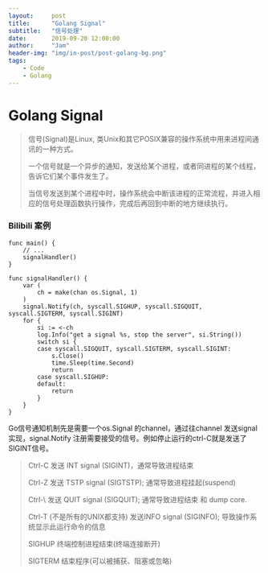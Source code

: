 ```yaml
---
layout:     post
title:      "Golang Signal"
subtitle:   "信号处理"
date:       2019-09-20 12:00:00
author:     "Jam"
header-img: "img/in-post/post-golang-bg.png"
tags:
    - Code
    - Golang
---
```


# Golang Signal

> 信号(Signal)是Linux, 类Unix和其它POSIX兼容的操作系统中用来进程间通讯的一种方式。
> 
> 一个信号就是一个异步的通知，发送给某个进程，或者同进程的某个线程，告诉它们某个事件发生了。
>
> 当信号发送到某个进程中时，操作系统会中断该进程的正常流程，并进入相应的信号处理函数执行操作，完成后再回到中断的地方继续执行。

### Bilibili 案例

```
func main() {
    // ... 
    signalHandler()
}

func signalHandler() {
	var (
		ch = make(chan os.Signal, 1)
	)
	signal.Notify(ch, syscall.SIGHUP, syscall.SIGQUIT, syscall.SIGTERM, syscall.SIGINT)
	for {
		si := <-ch
		log.Info("get a signal %s, stop the server", si.String())
		switch si {
		case syscall.SIGQUIT, syscall.SIGTERM, syscall.SIGINT:
			s.Close()
			time.Sleep(time.Second)
			return
		case syscall.SIGHUP:
		default:
			return
		}
	}
}
```

Go信号通知机制先是需要一个os.Signal 的channel，通过往channel 发送signal实现，signal.Notify 注册需要接受的信号。例如停止运行的ctrl-C就是发送了SIGINT信号。

> Ctrl-C 发送 INT signal (SIGINT)，通常导致进程结束
>
> Ctrl-Z 发送 TSTP signal (SIGTSTP); 通常导致进程挂起(suspend)
>
> Ctrl-\ 发送 QUIT signal (SIGQUIT); 通常导致进程结束 和 dump core.
>
> Ctrl-T (不是所有的UNIX都支持) 发送INFO signal (SIGINFO); 导致操作系统显示此运行命令的信息
>
> SIGHUP 终端控制进程结束(终端连接断开)
>
> SIGTERM 结束程序(可以被捕获、阻塞或忽略)
